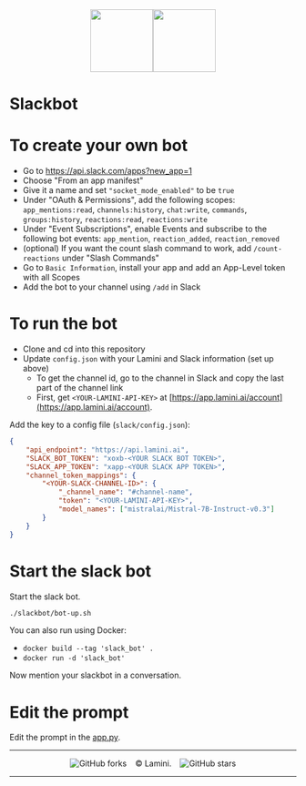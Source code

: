 <div align="center">
<img src="https://avatars.githubusercontent.com/u/130713213?s=200&v=4" width="110"><img src="https://huggingface.co/lamini/instruct-peft-tuned-12b/resolve/main/Lamini_logo.png?max-height=110" height="110">
</div>

# Slackbot

# To create your own bot
* Go to https://api.slack.com/apps?new_app=1
* Choose "From an app manifest"
* Give it a name and set `"socket_mode_enabled"` to be `true`
* Under "OAuth & Permissions", add the following scopes: `app_mentions:read`, `channels:history`, `chat:write`, `commands`, `groups:history`, `reactions:read`, `reactions:write`
* Under "Event Subscriptions", enable Events and subscribe to the following bot events: `app_mention`, `reaction_added`, `reaction_removed`
* (optional) If you want the count slash command to work, add `/count-reactions` under "Slash Commands"
* Go to `Basic Information`, install your app and add an App-Level token with all Scopes
* Add the bot to your channel using `/add` in Slack

# To run the bot
* Clone and cd into this repository
* Update `config.json` with your Lamini and Slack information (set up above)
    * To get the channel id, go to the channel in Slack and copy the last part of the channel link
    * First, get `<YOUR-LAMINI-API-KEY>` at [https://app.lamini.ai/account](https://app.lamini.ai/account).

Add the key to a config file (`slack/config.json`):

```json
{
    "api_endpoint": "https://api.lamini.ai",
    "SLACK_BOT_TOKEN": "xoxb-<YOUR SLACK BOT TOKEN>",
    "SLACK_APP_TOKEN": "xapp-<YOUR SLACK APP TOKEN>",
    "channel_token_mappings": {
        "<YOUR-SLACK-CHANNEL-ID>": {
            "_channel_name": "#channel-name",
            "token": "<YOUR-LAMINI-API-KEY>",
            "model_names": ["mistralai/Mistral-7B-Instruct-v0.3"]
        }
    }
}
```

# Start the slack bot

Start the slack bot.

```bash
./slackbot/bot-up.sh
```

You can also run using Docker:
* `docker build --tag 'slack_bot' .`
* `docker run -d 'slack_bot'`

Now mention your slackbot in a conversation.

# Edit the prompt

Edit the prompt in the [app.py](https://github.com/lamini-ai/lamini-sdk/blob/main/slackbot/slack/app.py#L211-L214).

---

</div>
<div align="center">

![GitHub forks](https://img.shields.io/github/forks/lamini-ai/lamini-sdk) &ensp; © Lamini. &ensp; ![GitHub stars](https://img.shields.io/github/stars/lamini-ai/lamini-sdk)

</div>

--------

